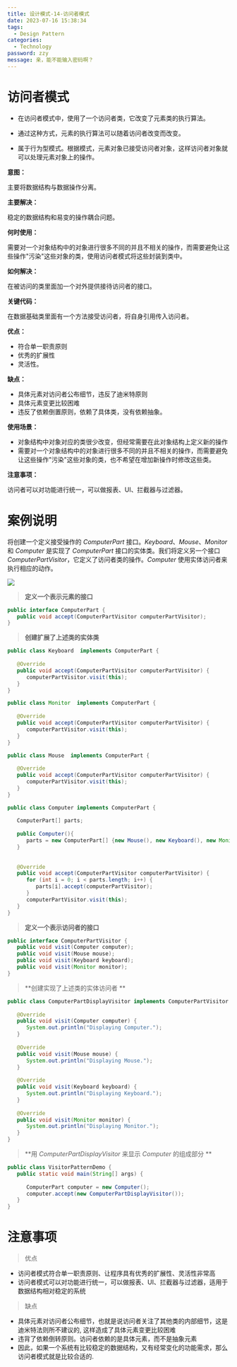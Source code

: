 ```yaml
---
title: 设计模式-14-访问者模式
date: 2023-07-16 15:38:34
tags: 
  - Design Pattern
categories: 
  - Technology
password: zzy   
message: 亲，能不能输入密码啊？
---
```


# 访问者模式

* 在访问者模式中，使用了一个访问者类，它改变了元素类的执行算法。

* 通过这种方式，元素的执行算法可以随着访问者改变而改变。
* 属于行为型模式。根据模式，元素对象已接受访问者对象，这样访问者对象就可以处理元素对象上的操作。 

**意图：**

主要将数据结构与数据操作分离。

**主要解决：**

稳定的数据结构和易变的操作耦合问题。

**何时使用：**

需要对一个对象结构中的对象进行很多不同的并且不相关的操作，而需要避免让这些操作"污染"这些对象的类，使用访问者模式将这些封装到类中。

**如何解决：**

在被访问的类里面加一个对外提供接待访问者的接口。

**关键代码：**

在数据基础类里面有一个方法接受访问者，将自身引用传入访问者。

**优点：** 

* 符合单一职责原则
* 优秀的扩展性
* 灵活性。

**缺点：**

* 具体元素对访问者公布细节，违反了迪米特原则
* 具体元素变更比较困难
* 违反了依赖倒置原则，依赖了具体类，没有依赖抽象。

**使用场景：** 

* 对象结构中对象对应的类很少改变，但经常需要在此对象结构上定义新的操作
* 需要对一个对象结构中的对象进行很多不同的并且不相关的操作，而需要避免让这些操作"污染"这些对象的类，也不希望在增加新操作时修改这些类。

**注意事项：**

访问者可以对功能进行统一，可以做报表、UI、拦截器与过滤器。

# 案例说明

将创建一个定义接受操作的 *ComputerPart* 接口。*Keyboard*、*Mouse*、*Monitor* 和 *Computer* 是实现了 *ComputerPart* 接口的实体类。我们将定义另一个接口 *ComputerPartVisitor*，它定义了访问者类的操作。*Computer* 使用实体访问者来执行相应的动作。

![](https://cyan-images.oss-cn-shanghai.aliyuncs.com/images/04-design-pattern-2023-05-12-04.jpg)



>  **定义一个表示元素的接口** 

```java
public interface ComputerPart {
   public void accept(ComputerPartVisitor computerPartVisitor);
}
```

> **创建扩展了上述类的实体类**

```java
public class Keyboard  implements ComputerPart {
 
   @Override
   public void accept(ComputerPartVisitor computerPartVisitor) {
      computerPartVisitor.visit(this);
   }
}

public class Monitor  implements ComputerPart {
 
   @Override
   public void accept(ComputerPartVisitor computerPartVisitor) {
      computerPartVisitor.visit(this);
   }
}

public class Mouse  implements ComputerPart {
 
   @Override
   public void accept(ComputerPartVisitor computerPartVisitor) {
      computerPartVisitor.visit(this);
   }
}

public class Computer implements ComputerPart {
   
   ComputerPart[] parts;
 
   public Computer(){
      parts = new ComputerPart[] {new Mouse(), new Keyboard(), new Monitor()};      
   } 
 
 
   @Override
   public void accept(ComputerPartVisitor computerPartVisitor) {
      for (int i = 0; i < parts.length; i++) {
         parts[i].accept(computerPartVisitor);
      }
      computerPartVisitor.visit(this);
   }
}
```

> **定义一个表示访问者的接口**

```java
public interface ComputerPartVisitor {
   public void visit(Computer computer);
   public void visit(Mouse mouse);
   public void visit(Keyboard keyboard);
   public void visit(Monitor monitor);
}
```

> **创建实现了上述类的实体访问者 **

```java
public class ComputerPartDisplayVisitor implements ComputerPartVisitor {
 
   @Override
   public void visit(Computer computer) {
      System.out.println("Displaying Computer.");
   }
 
   @Override
   public void visit(Mouse mouse) {
      System.out.println("Displaying Mouse.");
   }
 
   @Override
   public void visit(Keyboard keyboard) {
      System.out.println("Displaying Keyboard.");
   }
 
   @Override
   public void visit(Monitor monitor) {
      System.out.println("Displaying Monitor.");
   }
}
```

> **用 *ComputerPartDisplayVisitor* 来显示 *Computer* 的组成部分 **

```java
public class VisitorPatternDemo {
   public static void main(String[] args) {
 
      ComputerPart computer = new Computer();
      computer.accept(new ComputerPartDisplayVisitor());
   }
}
```



# 注意事项

> 优点 

* 访问者模式符合单一职责原则、让程序具有优秀的扩展性、灵活性非常高
* 访问者模式可以对功能进行统一，可以做报表、UI、拦截器与过滤器，适用于数据结构相对稳定的系统

> 缺点 

* 具体元素对访问者公布细节，也就是说访问者关注了其他类的内部细节，这是迪米特法则所不建议的, 这样造成了具体元素变更比较困难
* 违背了依赖倒转原则。访问者依赖的是具体元素，而不是抽象元素
* 因此，如果一个系统有比较稳定的数据结构，又有经常变化的功能需求，那么访问者模式就是比较合适的. 
